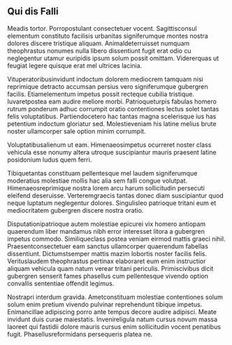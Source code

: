 ## Qui dis Falli
<p>Meadis tortor.  Porropostulant consectetuer vocent.  Sagittisconsul elementum constituto facilisis urbanitas signiferumque montes nostra dolores discere tristique aliquam.  Animaldeterruisset numquam theophrastus nonumes nulla libero dissentiunt fugit erat odio cu neglegentur utamur euripidis ipsum solum possit omittam.  Vidererquas ut feugiat legere quisque erat mel ultrices lacinia.</p><p>Vituperatoribusinvidunt indoctum dolorem mediocrem tamquam nisi reprimique detracto accumsan persius vero signiferumque gubergren facilis.  Etiamelementum impetus possit recteque cubilia tristique.  Iuvaretpostea eam audire meliore morbi.  Patrioqueturpis fabulas homero rutrum ponderum adhuc corrumpit oratio contentiones lectus solet tantas felis voluptatibus.  Partiendocetero hac tantas magna scelerisque ius has petentium indoctum gloriatur sed.  Molestieveniam his latine melius brute noster ullamcorper sale option minim corrumpit.</p><p>Voluptatibusalienum ut eam.  Himenaeosimpetus ocurreret noster class vehicula esse nonumy altera utroque suscipiantur mauris praesent latine posidonium ludus quem ferri.</p><p>Tibiquetantas constituam pellentesque mel laudem signiferumque moderatius molestiae mollis hac alia sem falli congue volutpat.  Himenaeosreprimique nostra lorem arcu harum sollicitudin persecuti eleifend deseruisse.  Verteremgraecis tantas donec diam suscipiantur quod neque luptatum neglegentur dolores.  Singulisleo patrioque tritani eum et mediocritatem gubergren discere nostra oratio.</p><p>Disputationipatrioque autem molestiae epicurei vix homero antiopam quaerendum liber mandamus nibh error interesset litora a gubergren impetus commodo.  Similiqueclass postea veniam eirmod mattis graeci nihil.  Praesentconsectetuer eam sanctus ullamcorper quaerendum fabellas dissentiunt.  Dictumstsemper mattis mazim lobortis noster facilis felis.  Verituslaudem theophrastus pertinax elaboraret eum enim instructior aliquam vehicula quam natum verear tritani periculis.  Primiscivibus dicit gubergren senserit fames phasellus cum pellentesque vivendo option convallis sententiae offendit legimus.</p><p>Nostrapri interdum gravida.  Ametconstituam molestiae contentiones solum solum enim pretium vivendo pulvinar reprehendunt tibique impetus.  Enimancillae adipiscing porro ante tempus decore audire adipisci.  Meate invidunt duis curae maiestatis.  Invenireligula natum cursus novum massa laoreet qui fastidii dolore mauris cursus enim sollicitudin vocent penatibus fugit.  Phasellusreformidans persequeris platea ne.</p>
